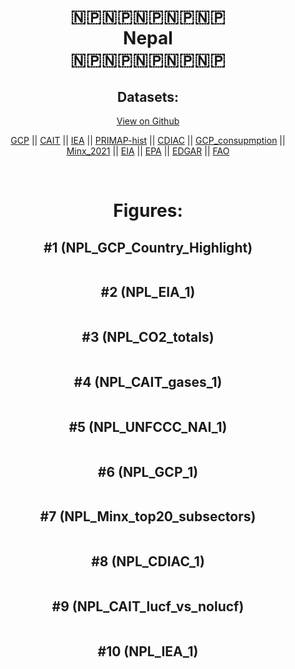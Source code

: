 
<center>
<h1 align="center">
🇳🇵🇳🇵🇳🇵🇳🇵🇳🇵
<br>
Nepal
<br>
🇳🇵🇳🇵🇳🇵🇳🇵🇳🇵
</h1>
<h2>Datasets:</h2>
<p><a href="https://github.com/dquintani/GreenhouseData/tree/master/country_data/NPL_Nepal/data">View on Github</a>
<br></p><p><a href="data/NPL_GCP.csv">GCP</a> || <a href="data/NPL_CAIT.csv">CAIT</a> || <a href="data/NPL_IEA.csv">IEA</a> || <a href="data/NPL_PRIMAP-hist.csv">PRIMAP-hist</a> || <a href="data/NPL_CDIAC.csv">CDIAC</a> || <a href="data/NPL_GCP_consupmption.csv">GCP_consupmption</a> || <a href="data/NPL_Minx_2021.csv">Minx_2021</a> || <a href="data/NPL_EIA.csv">EIA</a> || <a href="data/NPL_EPA.csv">EPA</a> || <a href="data/NPL_EDGAR.csv">EDGAR</a> || <a href="data/NPL_FAO.csv">FAO</a></p><p><br></p>
<h1>Figures:</h1><h2>#1 (NPL_GCP_Country_Highlight)</h2>
<p><img alt="" src="figures/NPL_GCP_Country_Highlight.png" /></p><h2>#2 (NPL_EIA_1)</h2>
<p><img alt="" src="figures/NPL_EIA_1.png" /></p><h2>#3 (NPL_CO2_totals)</h2>
<p><img alt="" src="figures/NPL_CO2_totals.png" /></p><h2>#4 (NPL_CAIT_gases_1)</h2>
<p><img alt="" src="figures/NPL_CAIT_gases_1.png" /></p><h2>#5 (NPL_UNFCCC_NAI_1)</h2>
<p><img alt="" src="figures/NPL_UNFCCC_NAI_1.png" /></p><h2>#6 (NPL_GCP_1)</h2>
<p><img alt="" src="figures/NPL_GCP_1.png" /></p><h2>#7 (NPL_Minx_top20_subsectors)</h2>
<p><img alt="" src="figures/NPL_Minx_top20_subsectors.png" /></p><h2>#8 (NPL_CDIAC_1)</h2>
<p><img alt="" src="figures/NPL_CDIAC_1.png" /></p><h2>#9 (NPL_CAIT_lucf_vs_nolucf)</h2>
<p><img alt="" src="figures/NPL_CAIT_lucf_vs_nolucf.png" /></p><h2>#10 (NPL_IEA_1)</h2>
<p><img alt="" src="figures/NPL_IEA_1.png" /></p>